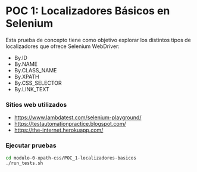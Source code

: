 # POC 1: Localizadores Básicos en Selenium

Esta prueba de concepto tiene como objetivo explorar los distintos tipos de localizadores que ofrece Selenium WebDriver:

- By.ID
- By.NAME
- By.CLASS_NAME
- By.XPATH
- By.CSS_SELECTOR
- By.LINK_TEXT

### Sitios web utilizados

- https://www.lambdatest.com/selenium-playground/
- https://testautomationpractice.blogspot.com/
- https://the-internet.herokuapp.com/

### Ejecutar pruebas

```bash
cd modulo-0-xpath-css/POC_1-localizadores-basicos
./run_tests.sh
```
